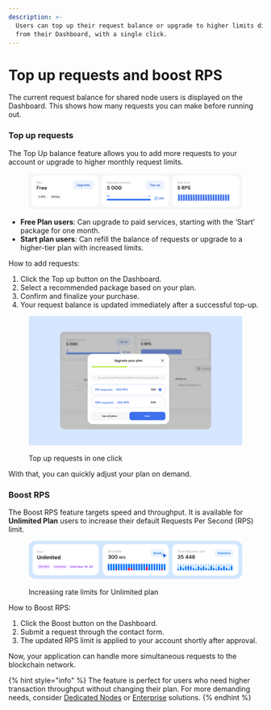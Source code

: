 ```yaml
---
description: >-
  Users can top up their request balance or upgrade to higher limits directly
  from their Dashboard, with a single click.
---
```


# Top up requests and boost RPS

The current request balance for shared node users is displayed on the Dashboard. This shows how many requests you can make before running out.

### Top up requests

The Top Up balance feature allows you to add more requests to your account or upgrade to higher monthly request limits.

<figure><img src="../../.gitbook/assets/Docs_TopUp_Free.svg" alt="managing GetBlock RPC node plans"><figcaption></figcaption></figure>

* **Free Plan users**: Can upgrade to paid services, starting with the ‘Start’ package for one month.
* **Start plan users**: Can refill the balance of requests or upgrade to a higher-tier plan with increased limits.

How to add requests:

1. Click the Top up button on the Dashboard.
2. Select a recommended package based on your plan.
3. Confirm and finalize your purchase.
4. Your request balance is updated immediately after a successful top-up.

<figure><img src="../../.gitbook/assets/Docs_how_to_top_up(New_free plan).svg" alt="How to add requests to your RPC node package"><figcaption><p>Top up requests in one click</p></figcaption></figure>

With that, you can quickly adjust your plan on demand.

### Boost RPS

The Boost RPS feature targets speed and throughput. It is available for **Unlimited Plan** users to increase their default Requests Per Second (RPS) limit.

<figure><img src="../../.gitbook/assets/Docs_unlim_BoostRPS.png" alt="Increasing RPC node limits"><figcaption><p>Increasing rate limits for Unlimited plan</p></figcaption></figure>

How to Boost RPS:

1. Click the Boost button on the Dashboard.
2. Submit a request through the contact form.
3. The updated RPS limit is applied to your account shortly after approval.

Now, your application can handle more simultaneous requests to the blockchain network.

{% hint style="info" %}
The feature is perfect for users who need higher transaction throughput without changing their plan. For more demanding needs, consider [Dedicated Nodes](https://getblock.io/dedicated-nodes/) or [Enterprise](https://getblock.io/enterprise-api/) solutions.
{% endhint %}
